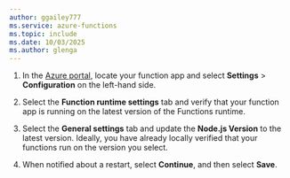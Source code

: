 ```yaml
---
author: ggailey777
ms.service: azure-functions
ms.topic: include
ms.date: 10/03/2025
ms.author: glenga
---
```


1. In the [Azure portal](https://portal.azure.com), locate your function app and select **Settings** > **Configuration** on the left-hand side.

1. Select the **Function runtime settings** tab and verify that your function app is running on the latest version of the Functions runtime. 

1. Select the **General settings** tab and update the **Node.js Version** to the latest version. Ideally, you have already locally verified that your functions run on the version you select. 

1. When notified about a restart, select **Continue**, and then select **Save**. 
